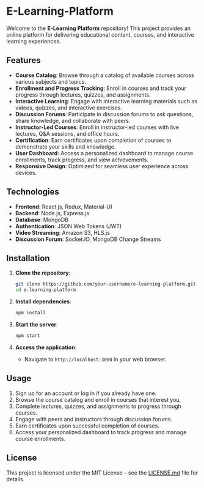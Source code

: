 # E-Learning-Platform

Welcome to the **E-Learning Platform** repository! This project provides an online platform for delivering educational content, courses, and interactive learning experiences.

## Features

- **Course Catalog**: Browse through a catalog of available courses across various subjects and topics.
- **Enrollment and Progress Tracking**: Enroll in courses and track your progress through lectures, quizzes, and assignments.
- **Interactive Learning**: Engage with interactive learning materials such as videos, quizzes, and interactive exercises.
- **Discussion Forums**: Participate in discussion forums to ask questions, share knowledge, and collaborate with peers.
- **Instructor-Led Courses**: Enroll in instructor-led courses with live lectures, Q&A sessions, and office hours.
- **Certification**: Earn certificates upon completion of courses to demonstrate your skills and knowledge.
- **User Dashboard**: Access a personalized dashboard to manage course enrollments, track progress, and view achievements.
- **Responsive Design**: Optimized for seamless user experience across devices.

## Technologies

- **Frontend**: React.js, Redux, Material-UI
- **Backend**: Node.js, Express.js
- **Database**: MongoDB
- **Authentication**: JSON Web Tokens (JWT)
- **Video Streaming**: Amazon S3, HLS.js
- **Discussion Forum**: Socket.IO, MongoDB Change Streams

## Installation

1. **Clone the repository**:
   ```bash
   git clone https://github.com/your-username/e-learning-platform.git
   cd e-learning-platform
   ```

2. **Install dependencies**:
   ```bash
   npm install
   ```

3. **Start the server**:
   ```bash
   npm start
   ```

4. **Access the application**:
   - Navigate to `http://localhost:3000` in your web browser.

## Usage

1. Sign up for an account or log in if you already have one.
2. Browse the course catalog and enroll in courses that interest you.
3. Complete lectures, quizzes, and assignments to progress through courses.
4. Engage with peers and instructors through discussion forums.
5. Earn certificates upon successful completion of courses.
6. Access your personalized dashboard to track progress and manage course enrollments.

## License

This project is licensed under the MIT License – see the [LICENSE.md](LICENSE.md) file for details.
